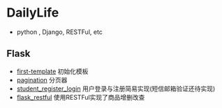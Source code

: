 # DailyLife
- python , Django, RESTFul, etc

## Flask
  - [first-template](https://github.com/Zahirgeek/DailyLife/tree/master/template) 初始化模板
  - [pagination](https://github.com/Zahirgeek/DailyLife/tree/master/pagination) 分页器
  - [student_register_login](https://github.com/Zahirgeek/DailyLife/tree/master/student_register_login) 用户登录与注册简易实现(短信邮箱验证还待实现)
  - [flask_restful](https://github.com/Zahirgeek/DailyLife/tree/master/flask_restful) 使用RESTFul实现了商品增删改查
